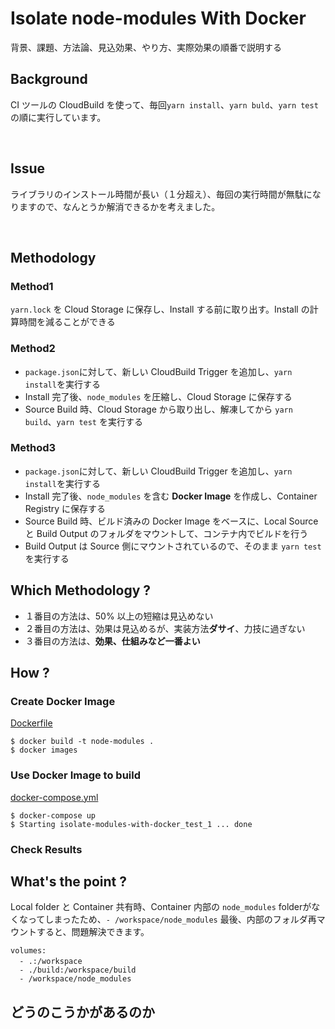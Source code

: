 # Isolate node-modules With Docker

背景、課題、方法論、見込効果、やり方、実際効果の順番で説明する

## Background

CI ツールの CloudBuild を使って、毎回`yarn install`、`yarn buld`、`yarn test`の順に実行しています。

<br />

## Issue
ライブラリのインストール時間が長い（１分超え）、毎回の実行時間が無駄になりますので、なんとうか解消できるかを考えました。

<br />

## Methodology

### Method1

`yarn.lock` を Cloud Storage に保存し、Install する前に取り出す。Install の計算時間を減ることができる

### Method2

- `package.json`に対して、新しい CloudBuild Trigger を追加し、`yarn install`を実行する
- Install 完了後、`node_modules` を圧縮し、Cloud Storage に保存する
- Source Build 時、Cloud Storage から取り出し、解凍してから `yarn build`、`yarn test` を実行する

### Method3

- `package.json`に対して、新しい CloudBuild Trigger を追加し、`yarn install`を実行する
- Install 完了後、`node_modules` を含む **Docker Image** を作成し、Container Registry に保存する
- Source Build 時、ビルド済みの Docker Image をベースに、Local Source と Build Output のフォルダをマウントして、コンテナ内でビルドを行う
- Build Output は Source 側にマウントされているので、そのまま `yarn test`を実行する

## Which Methodology ?

- １番目の方法は、50% 以上の短縮は見込めない
- ２番目の方法は、効果は見込めるが、実装方法**ダサイ**、力技に過ぎない
- ３番目の方法は、**効果、仕組みなど一番よい**

## How ?

### Create Docker Image
[Dockerfile](./Dockerfile)

```
$ docker build -t node-modules .
$ docker images
```

### Use Docker Image to build

[docker-compose.yml](./docker-compose.yml)

```
$ docker-compose up
$ Starting isolate-modules-with-docker_test_1 ... done
```

### Check Results


## What's the point ?
Local folder と Container 共有時、Container 内部の `node_modules` folderがなくなってしまったため、`- /workspace/node_modules` 最後、内部のフォルダ再マウントすると、問題解決できます。

```
volumes:
  - .:/workspace　　　　　　　
  - ./build:/workspace/build
  - /workspace/node_modules
```

## どうのこうかがあるのか
